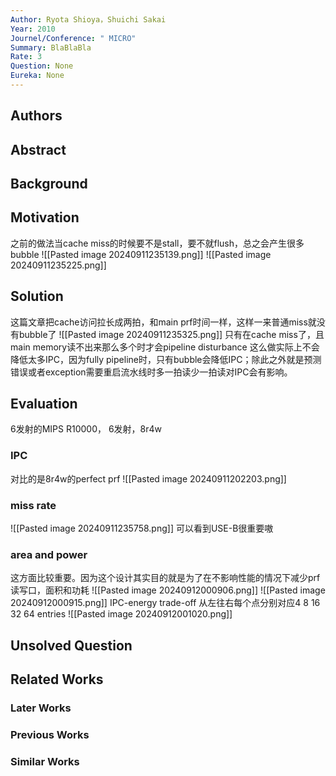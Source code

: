 ```yaml
---
Author: Ryota Shioya，Shuichi Sakai
Year: 2010
Journel/Conference: " MICRO"
Summary: BlaBlaBla
Rate: 3
Question: None
Eureka: None
---
```

## Authors

## Abstract

## Background

## Motivation
之前的做法当cache miss的时候要不是stall，要不就flush，总之会产生很多bubble
![[Pasted image 20240911235139.png]]
![[Pasted image 20240911235225.png]]


## Solution
这篇文章把cache访问拉长成两拍，和main prf时间一样，这样一来普通miss就没有bubble了
![[Pasted image 20240911235325.png]]
只有在cache miss了，且main memory读不出来那么多个时才会pipeline disturbance
这么做实际上不会降低太多IPC，因为fully pipeline时，只有bubble会降低IPC；除此之外就是预测错误或者exception需要重启流水线时多一拍读少一拍读对IPC会有影响。
## Evaluation
6发射的MIPS R10000， 6发射，8r4w
### IPC
对比的是8r4w的perfect prf
![[Pasted image 20240911202203.png]]
### miss rate
![[Pasted image 20240911235758.png]]
可以看到USE-B很重要嗷

### area and power
这方面比较重要。因为这个设计其实目的就是为了在不影响性能的情况下减少prf读写口，面积和功耗
![[Pasted image 20240912000906.png]]
![[Pasted image 20240912000915.png]]
IPC-energy trade-off
从左往右每个点分别对应4 8 16 32 64 entries
![[Pasted image 20240912001020.png]]

## Unsolved Question


## Related Works
### Later Works

### Previous Works

### Similar Works
